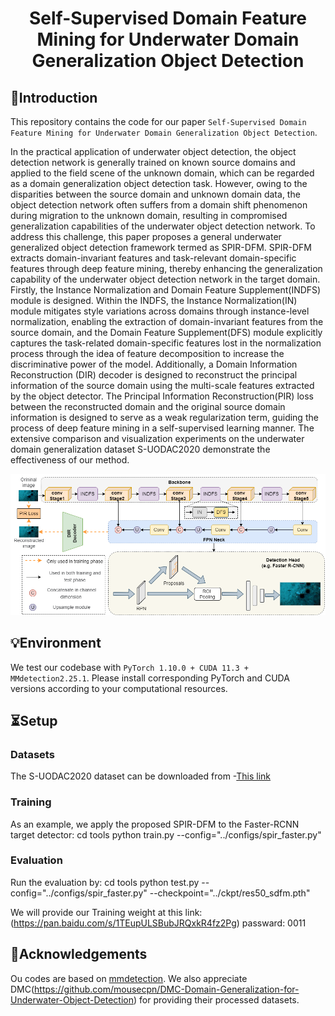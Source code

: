 
<div align="center">
<h1> Self-Supervised Domain Feature Mining for Underwater Domain
Generalization Object Detection </h1>


</div>


## 👀Introduction

This repository contains the code for our paper `Self-Supervised Domain Feature Mining for Underwater Domain
Generalization Object Detection`.

In the practical application of underwater object detection, the object detection network is generally trained on known source domains and applied to the field scene of the unknown domain, which can be regarded as a domain generalization object detection task. However, owing to the disparities between the source domain and unknown domain data, the object detection network often suffers from a domain shift phenomenon during migration to the unknown domain, resulting in compromised generalization capabilities of the underwater object detection network. To address this challenge, this paper proposes a general underwater generalized object detection framework termed as SPIR-DFM. SPIR-DFM extracts domain-invariant features and task-relevant domain-specific features through deep feature mining, thereby enhancing the generalization capability of the underwater object detection network in the target domain. Firstly, the Instance Normalization and Domain Feature Supplement(INDFS) module is designed. Within the INDFS, the Instance Normalization(IN) module mitigates style variations across domains through instance-level normalization, enabling the extraction of domain-invariant features from the source domain, and the Domain Feature Supplement(DFS) module explicitly captures the task-related domain-specific features lost in the normalization process through the idea of feature decomposition to increase the discriminative power of the model. Additionally, a Domain Information Reconstruction (DIR) decoder is designed to reconstruct the principal information of the source domain using the multi-scale features extracted by the object detector. The Principal Information Reconstruction(PIR) loss between the reconstructed domain and the original source domain information is designed to serve as a weak regularization term, guiding the process of deep feature mining in a self-supervised learning manner. The extensive comparison and visualization experiments on the underwater domain generalization dataset S-UODAC2020 demonstrate the effectiveness of our method.

![](figs/fig1.png)

## 💡Environment

We test our codebase with `PyTorch 1.10.0 + CUDA 11.3 + MMdetection2.25.1`. Please install corresponding PyTorch and CUDA versions according to your computational resources.


## ⏳Setup

### Datasets
The S-UODAC2020 dataset can be downloaded from -[This link](https://github.com/mousecpn/DMC-Domain-Generalization-for-Underwater-Object-Detection)




### Training
As an example, we apply the proposed SPIR-DFM to the Faster-RCNN target detector:
    cd tools
    python train.py --config="../configs/spir_faster.py"



### Evaluation
Run the evaluation by:
    cd tools
    python test.py --config="../configs/spir_faster.py" --checkpoint="../ckpt/res50_sdfm.pth"

We will provide our Training weight at this link:
(https://pan.baidu.com/s/1TEupULSBubJRQxkR4fz2Pg)
passward: 0011


## 🙏Acknowledgements

Ou codes are based on [mmdetection](https://github.com/open-mmlab/mmdetection).
We also appreciate DMC(https://github.com/mousecpn/DMC-Domain-Generalization-for-Underwater-Object-Detection) for providing their processed datasets.




